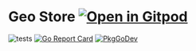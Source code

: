 # Geo Store <a href="https://gitpod.io/#https://github.com/gouniverse/geostore" style="float:right:"><img src="https://gitpod.io/button/open-in-gitpod.svg" alt="Open in Gitpod" loading="lazy"></a>

![tests](https://github.com/gouniverse/geostore/workflows/tests/badge.svg)
[![Go Report Card](https://goreportcard.com/badge/github.com/gouniverse/geostore)](https://goreportcard.com/report/github.com/gouniverse/geostore)
[![PkgGoDev](https://pkg.go.dev/badge/github.com/gouniverse/geostore)](https://pkg.go.dev/github.com/gouniverse/hb)
